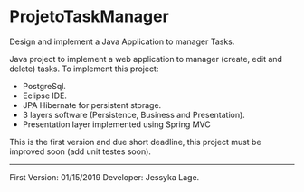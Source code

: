 # ProjetoTaskManager
Design and implement a Java Application to manager Tasks.

Java project to implement a web application to manager (create, edit and delete) tasks.
To implement this project:
- PostgreSql.
- Eclipse IDE.
- JPA Hibernate for persistent storage.
- 3 layers software (Persistence, Business and Presentation).
- Presentation layer implemented using Spring MVC

This is the first version and due short deadline, this project must be improved soon (add unit testes soon).

--------
First Version: 01/15/2019
Developer: Jessyka Lage.
